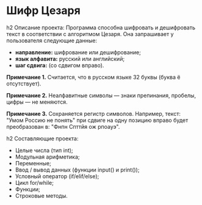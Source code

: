 # Шифр Цезаря
h2 Описание проекта:
Программа способна шифровать и дешифровать текст в соответствии с алгоритмом Цезаря. Она запрашивает у пользователя следующие данные:

- **направление:** шифрование или дешифрование;
- **язык алфавита:** русский или английский;
- **шаг сдвига:** (со сдвигом вправо).

**Примечание 1.** Считается, что в русском языке 32 буквы (буква ё отсутствует).

**Примечание 2.** Неалфавитные символы — знаки препинания, пробелы, цифры — не меняются.

**Примечание 3.** Сохраняется регистр символов. Например, текст: "Умом Россию не понять" при сдвиге на одну позицию вправо будет преобразован в: "Фнпн Спттйя ож рпоауэ".

h2 Составляющие проекта:
- Целые числа (тип int);
- Модульная арифметика;
- Переменные;
- Ввод / вывод данных (функции input() и print());
- Условный оператор (if/elif/else);
- Цикл for/while;
- Функции;
- Строковые методы.
